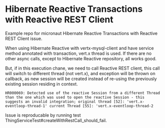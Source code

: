 # Hibernate Reactive Transactions with Reactive REST Client

Example repo for micronaut Hibernate Reactive Transactions with Reactive REST Client issue.

When using Hibernate Reactive with vertx-mysql-client and have service method annotated with transaction, vert.x thread is used.
If there are no other async calls, except to Hibernate Reactive repository, all works good.

But, if in this execution chane, we need to call Reactive REST client, this call will switch to different thread (not vert.x), and exception will be thrown on callback, as new session will be created instead of re-using the previously existing session residing in context.

```
HR000069: Detected use of the reactive Session from a different Thread than the one which was used to open the reactive Session - this suggests an invalid integration; original thread [52]: 'vert.x-eventloop-thread-1' current Thread [55]: 'vert.x-eventloop-thread-2
```
Issue is reproducable by running test ThingServiceTest#createWithRestCall_should_fail.
